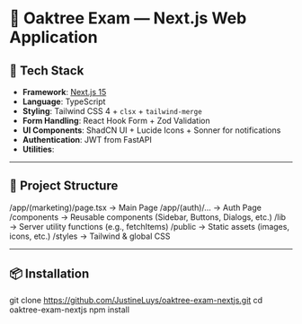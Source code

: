 # 🌳 Oaktree Exam — Next.js Web Application

## 🚀 Tech Stack

- **Framework**: [Next.js 15](https://nextjs.org/)
- **Language**: TypeScript
- **Styling**: Tailwind CSS 4 + `clsx` + `tailwind-merge`
- **Form Handling**: React Hook Form + Zod Validation
- **UI Components**: ShadCN UI + Lucide Icons + Sonner for notifications
- **Authentication**: JWT from FastAPI
- **Utilities**:

---

## 📁 Project Structure

/app/(marketing)/page.tsx → Main Page
/app/(auth)/... → Auth Page
/components → Reusable components (Sidebar, Buttons, Dialogs, etc.)
/lib → Server utility functions (e.g., fetchItems)
/public → Static assets (images, icons, etc.)
/styles → Tailwind & global CSS

---

## 📦 Installation

git clone https://github.com/JustineLuys/oaktree-exam-nextjs.git
cd oaktree-exam-nextjs
npm install

